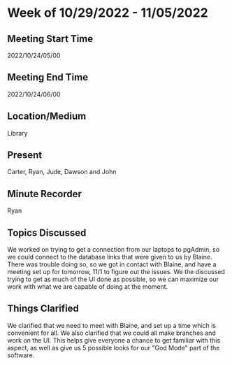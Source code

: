 # Week of 10/29/2022 - 11/05/2022

## Meeting Start Time
2022/10/24/05/00

## Meeting End Time
2022/10/24/06/00

## Location/Medium
Library

## Present
Carter, Ryan, Jude, Dawson and John

## Minute Recorder
Ryan

## Topics Discussed
We worked on trying to get a connection from our laptops to pgAdmin, so we could connect to the database links that were given to us by Blaine. There was trouble doing so, so we got in contact with Blaine, and have a meeting set up for tomorrow, 11/1 to figure out the issues. We the discussed trying to get as much of the UI done as possible, so we can maximize our work with what we are capable of doing at the moment. 

## Things Clarified
We clarified that we need to meet with Blaine, and set up a time which is convenient for all. We also clarified that we could all make branches and work on the UI. This helps give everyone a chance to get familiar with this aspect, as well as give us 5 possible looks for our "God Mode" part of the software. 
